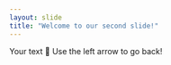 ```yaml
---
layout: slide
title: "Welcome to our second slide!"
---
```

Your text 🥇
Use the left arrow to go back!
